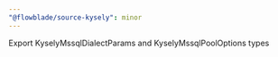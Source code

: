 ```yaml
---
"@flowblade/source-kysely": minor
---
```


Export KyselyMssqlDialectParams and KyselyMssqlPoolOptions types
